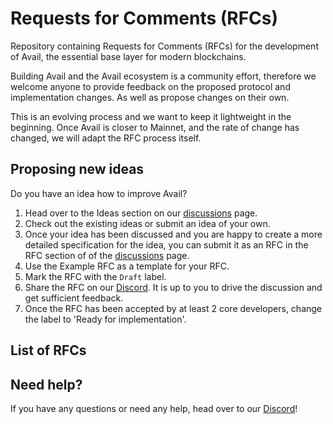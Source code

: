 # Requests for Comments (RFCs)
Repository containing Requests for Comments (RFCs) for the development of Avail, the essential base layer for modern blockchains.

Building Avail and the Avail ecosystem is a community effort, therefore we welcome anyone to provide feedback on the proposed protocol and implementation changes. As well as propose changes on their own. 

This is an evolving process and we want to keep it lightweight in the beginning. Once Avail is closer to Mainnet, and the rate of change has changed, we will adapt the RFC process itself.

## Proposing new ideas

Do you have an idea how to improve Avail?
1. Head over to the Ideas section on our [discussions](https://github.com/availproject/RFCs/discussions) page.
2. Check out the existing ideas or submit an idea of your own.
3. Once your idea has been discussed and you are happy to create a more detailed specification for the idea, you can submit it as an RFC in the RFC section of of the [discussions](https://github.com/availproject/RFCs/discussions) page.
4. Use the Example RFC as a template for your RFC. 
5. Mark the RFC with the `Draft` label. 
6. Share the RFC on our [Discord](https://discord.gg/y6fHnxZQX8). It is up to you to drive the discussion and get sufficient feedback.
7. Once the RFC has been accepted by at least 2 core developers, change the label to 'Ready for implementation'.

## List of RFCs


## Need help?

If you have any questions or need any help, head over to our [Discord](https://discord.gg/y6fHnxZQX8)!

